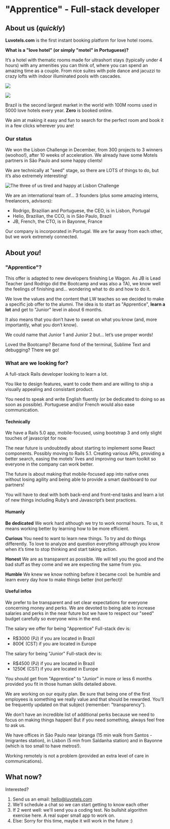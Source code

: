 # "Apprentice" - Full-stack developer

## About us (*quickly*)

**Luvotels.com** is the first instant booking platform for love hotel rooms.

**What is a "love hotel" (or simply "motel" in Portuguese)?**

It’s a hotel with thematic rooms made for ultrashort stays (typically under 4 hours) with any amenities you can think of, where you can spend an amazing time as a couple.
From nice suites with pole dance and jacuzzi to crazy lofts with indoor illuminated pools with cascades.

![](https://res.cloudinary.com/luvotelsp/image/upload/c_scale,e_sharpen:90,f_auto,h_200/v1509746430/fgkulhir2xhs4cpzmnlr.jpg)

![](https://res.cloudinary.com/luvotelsp/image/upload/c_scale,e_sharpen:90,f_auto,h_200/v1510246011/jhapxdmazr1f0leiutd1.jpg)

Brazil is the second largest market in the world with 100M rooms used in 5000 love hotels every year. **Zero** is booked online.

We aim at making it easy and fun to search for the perfect room and book it in a few clicks wherever you are!

### Our status

We won the Lisbon Challenge in December, from 300 projects to 3 winners (woohoo!), after 10 weeks of acceleration. We already have some Motels partners in São Paulo and some happy clients!

We are technically at "seed" stage, so there are LOTS of things to do, but it’s also extremely interesting!

![The three of us tired and happy at Lisbon Challenge](http://res.cloudinary.com/luvotelsp/image/upload/c_scale,f_auto,w_600/v1516107143/luvotels-founders-w-names_tef3n2.jpg)

We are an international team of... 3 founders (plus some amazing interns, freelancers, advisors):
* Rodrigo, Brazilian and Portuguese, the CEO, is in Lisbon, Portugal
* Helio, Brazilian, the CCO, is in São Paulo, Brazil
* JB, French, the CTO, is in Bayonne, France

Our company is incorporated in Portugal.
We are far away from each other, but we work extremely connected.

## About *you*!

### "Apprentice"?

This offer is adapted to new developers finishing Le Wagon. As JB is Lead Teacher (and Rodrigo did the Bootcamp and was also a TA), we know well the feelings of finishing and... wondering what to do and how to do it.

We love the values and the content that LW teaches so we decided to make a specific job offer to the alumni. The idea is to start as "Apprentice", **learn a lot** and get to "Junior" level in about 6 months.

It also means that you don’t have to sweat on what you know (and, more importantly, what you don’t know).

We could name that Junior 1 and Junior 2 but... let’s use proper words!

Loved the Bootcamp? Became fond of the terminal, Sublime Text and debugging? There we go!

### What are we looking for?

A full-stack Rails developer looking to learn a lot.

You like to design features, want to code them and are willing to ship a visually appealing and consistant product.

You need to speak and write English fluently (or be dedicated to doing so as soon as possible). Portuguese and/or French would also ease communication.

#### Technically

We have a Rails 5.0 app, mobile-focused, using bootstrap 3 and only slight touches of javascript for now.

The near future is undoubtedly about starting to implement some React components. Possibly moving to Rails 5.1. Creating various APIs, providing a better search, easing the motels’ lives and improving our team toolkit so everyone in the company can work better.

The future is about making that mobile-focused app into native ones without losing agility and being able to provide a smart dashboard to our partners!

You will have to deal with both back-end and front-end tasks and learn a lot of new things including Ruby’s and Javascript’s best practices.

#### Humanly

**Be dedicated**
We work hard although we try to work normal hours. To us, it means working better by learning how to be more efficient.

**Curious**
You need to want to learn new things. To try and do things differently. To love to analyze and question everything although you know when it’s time to stop thinking and start taking action.

**Honest**
We are as transparent as possible. We will tell you the good and the bad stuff as they come and we are expecting the same from you.

**Humble**
We knew we know nothing before it became cool: be humble and learn every day how to make things better (not perfect)!

#### Useful infos

We prefer to be transparent and set clear expectations for everyone concerning money and perks. We are devoted to being able to increase salaries and perks in the near future but we have to respect our "seed" budget carefully so everyone wins in the end.

The salary we offer for being "Apprentice" Full-stack dev is: 

* R$3000 (PJ) if you are located in Brazil
* 800€ (CST) if you are located in Europe

The salary for being "Junior" Full-stack dev is:

* R$4500 (PJ) if you are located in Brazil
* 1250€ (CST) if you are located in Europe

You should get from "Apprentice" to "Junior" in more or less 6 months provided you fit in those human skills detailed above.

We are working on our equity plan. Be sure that being one of the first employees is something we really value and that should be rewarded. You’ll be frequently updated on that subject (remember: "transparency").

We don’t have an incredible list of additional perks because we need to focus on making things happen! But if you need something, always feel free to ask us.

We have offices in São Paulo near Ipiranga (15 min walk from Santos - Imigrantes station), in Lisbon (5 min from Saldanha station) and in Bayonne (which is too small to have metros!).

Working remotely is not a problem (provided an extra level of care in communications).

## What now?

Interested? 

1. Send us an email: hello@luvotels.com
2. We'll schedule a chat so we can start getting to know each other
3. If 2 went well: we'll send you a coding test. No bullshit algorithm exercise here. A real super small app to work on.
4. Else: Sorry for this time, maybe it will work in the future :)
